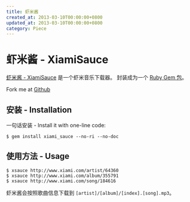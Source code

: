 ```yaml
---
title: 虾米酱
created_at: 2013-03-10T00:00:00+0800
updated_at: 2013-03-10T00:00:00+0800
category: Piece
---
```


# 虾米酱 - XiamiSauce

[虾米酱 - XiamiSauce](https://github.com/ranmocy/xiami_sauce) 是一个虾米音乐下载器。
封装成为一个 [Ruby Gem 包](https://rubygems.org/gems/xiami_sauce)。

Fork me at [Github](https://github.com/ranmocy/xiami_sauce)

## 安装 - Installation

一句话安装 - Install it with one-line code:

    $ gem install xiami_sauce --no-ri --no-doc

## 使用方法 - Usage

    $ xsauce http://www.xiami.com/artist/64360
    $ xsauce http://www.xiami.com/album/355791
    $ xsauce http://www.xiami.com/song/184616

虾米酱会按照歌曲信息下载到 `[artist]/[album]/[index].[song].mp3`。
